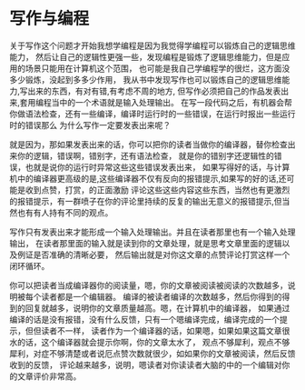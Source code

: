 # 写作与编程

关于写作这个问题才开始我想学编程是因为我觉得学编程可以锻炼自己的逻辑思维能力，
然后让自己的逻辑性更强一些，发现编程是锻炼了逻辑思维能力，但是应用的场景只能用在计算机这个范围，
也可能是我自己学编程学的很烂，这方面没多少锻炼，没起到多多少作用，
我从书中发现写作也可以锻炼自己的逻辑思维能力,写出来的东西，有对有错,有考虑不周的地方,
但写作必须把自己的作品发表出来,套用编程当中的一个术语就是输入处理输出。
在写一段代码之后，有机器会帮你做语法检查，还有一些编译，编译时运行时的一些错误，在运行时报出一些运行时的错误那么
为什么写作一定要发表出来呢？

就是因为，那如果发表出来的话，你可以把你的读者当做你的编译器，替你检查出来你的逻辑，错误啊，错别字，还有语法检查，
就是你的错别字还逻辑性的错误，也就是说你的运行时异常这些这些错误发表出来，
如果写得好的话，与计算机中的编译器更高级的是,这些编译器不仅有反向的报错提示,如果写的好的话,还可能是收到点赞，打赏，的正面激励
评论这些这些内容这些东西，当然也有更激烈的报错提示，有一群喷子在你的评论里持续的反复的输出无意义的报错提示,但当然也有有人持有不同的观点。 

写作只有发表出来才能形成一个输入处理输出。并且在读者那里也有一个输入处理输出，
在读者那里面的输入就是读到你的文章处理，就是思考文章里面的逻辑以及例证是否准确的清晰必要，
然后输出就是对你这文章的点赞评论打赏这样一个闭环循环。

你可以把读者当成编译器你的阅读量，嗯，你的文章被阅读被阅读的次数越多，说明被每个读者都是一个编辑器。
编译的被读者编译的次数越多，然后你得到的得到的回复就越多，说明你的文章质量越高。嗯，在计算机中的编译器，
如果通过编译的话是没有报错，没有什么反馈，只有一个嗯编译完成，编译完成的一个提示，但但读者不一样，
读者作为一个编译器的话，如果嗯，如果如果这篇文章很水的话，这个编译器就会提示你啊，你的文章太水了，
观点不够犀利，观点不够犀利，对症不够清楚或者说厄点赞次数就很少，如如果你的文章被阅读，然后反馈收到的反馈，
评论越来越多，说明，嗯读者对你读读者大脑的中的一个编辑对你的文章评价非常高。 
